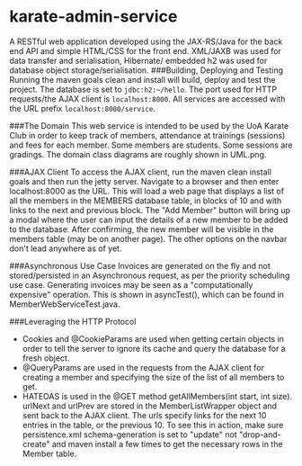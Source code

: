 # karate-admin-service

A RESTful web application developed using the JAX-RS/Java for the back end API and simple HTML/CSS for the front end. XML/JAXB was used for data transfer and serialisation, Hibernate/ embedded h2 was used for database object storage/serialisation.
###Building, Deploying and Testing
Running the maven goals clean and install will build, deploy and test the project. The database is set to `jdbc:h2:~/hello`. The port used for HTTP requests/the AJAX client is `localhost:8000`. All services are accessed with the URL prefix `localhost:8000/service`.


###The Domain
This web service is intended to be used by the UoA Karate Club in order to keep track of members, attendance at trainings (sessions) and fees for each member. Some members are students. Some sessions are gradings. The domain class diagrams are roughly shown in UML.png.


###AJAX Client
To access the AJAX client, run the maven clean install goals and then run the jetty server. Navigate to a browser and then enter localhost:8000 as the URL. This will load a web page that displays a list of all the members in the MEMBERS database table, in blocks of 10 and with links to the next and previous block. The "Add Member" button will bring up a modal where the user can input the details of a new member to be added to the database. After confirming, the new member will be visible in the members table (may be on another page). The other options on the navbar don't lead anywhere as of yet.


###Asynchronous Use Case
Invoices are generated on the fly and not stored/persisted in an Asynchronous request, as per the priority scheduling use case. Generating invoices may be seen as a "computationally expensive" operation. This is shown in asyncTest(), which can be found in MemberWebServiceTest.java. 


###Leveraging the HTTP Protocol
- Cookies and @CookieParams are used when getting certain objects in order to tell the server to ignore its cache and query the database for a fresh object.
- @QueryParams are used in the requests from the AJAX client for creating a member and specifying the size of the list of all members to get. 
- HATEOAS is used in the @GET method getAllMembers(int start, int size). urlNext and urlPrev are stored in the MemberListWrapper object and sent back to the AJAX client. The urls specify links for the next 10 entries in the table, or the previous 10. To see this in action, make sure persistence.xml schema-generation is set to "update" not "drop-and-create" and maven install a few times to get the necessary rows in the Member table.

